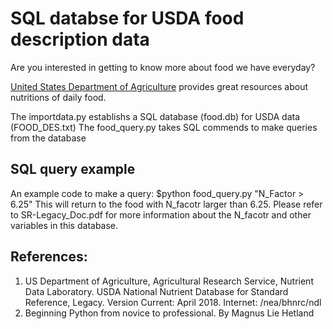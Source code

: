 # SQL databse for USDA food description data
Are you interested in getting to know more about food we have everyday?

[United States Department of Agriculture](https://www.ars.usda.gov/northeast-area/beltsville-md-bhnrc/beltsville-human-nutrition-research-center/nutrient-data-laboratory/docs/usda-national-nutrient-database-for-standard-reference/) provides great resources about nutritions of daily food.

The importdata.py establishs a SQL database (food.db) for USDA data (FOOD_DES.txt)
The food_query.py takes SQL commends to make queries from the database

## SQL query example
An example code to make a query: $python food_query.py "N_Factor > 6.25"
This will return to the food with N_facotr larger than 6.25. Please refer to SR-Legacy_Doc.pdf for more information about the N_facotr and other variables in this database.

## References:
1. US Department of Agriculture, Agricultural Research Service, Nutrient Data Laboratory. USDA National Nutrient Database for Standard Reference, Legacy. Version Current:  April 2018.  Internet:  /nea/bhnrc/ndl
2. Beginning Python from novice to professional. By Magnus Lie Hetland
